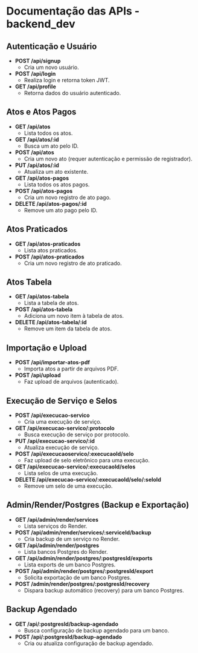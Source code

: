 # Documentação das APIs - backend_dev

## Autenticação e Usuário
- **POST /api/signup**
  - Cria um novo usuário.
- **POST /api/login**
  - Realiza login e retorna token JWT.
- **GET /api/profile**
  - Retorna dados do usuário autenticado.

## Atos e Atos Pagos
- **GET /api/atos**
  - Lista todos os atos.
- **GET /api/atos/:id**
  - Busca um ato pelo ID.
- **POST /api/atos**
  - Cria um novo ato (requer autenticação e permissão de registrador).
- **PUT /api/atos/:id**
  - Atualiza um ato existente.
- **GET /api/atos-pagos**
  - Lista todos os atos pagos.
- **POST /api/atos-pagos**
  - Cria um novo registro de ato pago.
- **DELETE /api/atos-pagos/:id**
  - Remove um ato pago pelo ID.

## Atos Praticados
- **GET /api/atos-praticados**
  - Lista atos praticados.
- **POST /api/atos-praticados**
  - Cria um novo registro de ato praticado.

## Atos Tabela
- **GET /api/atos-tabela**
  - Lista a tabela de atos.
- **POST /api/atos-tabela**
  - Adiciona um novo item à tabela de atos.
- **DELETE /api/atos-tabela/:id**
  - Remove um item da tabela de atos.

## Importação e Upload
- **POST /api/importar-atos-pdf**
  - Importa atos a partir de arquivos PDF.
- **POST /api/upload**
  - Faz upload de arquivos (autenticado).

## Execução de Serviço e Selos
- **POST /api/execucao-servico**
  - Cria uma execução de serviço.
- **GET /api/execucao-servico/:protocolo**
  - Busca execução de serviço por protocolo.
- **PUT /api/execucao-servico/:id**
  - Atualiza execução de serviço.
- **POST /api/execucaoservico/:execucaoId/selo**
  - Faz upload de selo eletrônico para uma execução.
- **GET /api/execucao-servico/:execucaoId/selos**
  - Lista selos de uma execução.
- **DELETE /api/execucao-servico/:execucaoId/selo/:seloId**
  - Remove um selo de uma execução.

## Admin/Render/Postgres (Backup e Exportação)
- **GET /api/admin/render/services**
  - Lista serviços do Render.
- **POST /api/admin/render/services/:serviceId/backup**
  - Cria backup de um serviço no Render.
- **GET /api/admin/render/postgres**
  - Lista bancos Postgres do Render.
- **GET /api/admin/render/postgres/:postgresId/exports**
  - Lista exports de um banco Postgres.
- **POST /api/admin/render/postgres/:postgresId/export**
  - Solicita exportação de um banco Postgres.
- **POST /admin/render/postgres/:postgresId/recovery**
  - Dispara backup automático (recovery) para um banco Postgres.

## Backup Agendado
- **GET /api/:postgresId/backup-agendado**
  - Busca configuração de backup agendado para um banco.
- **POST /api/:postgresId/backup-agendado**
  - Cria ou atualiza configuração de backup agendado.
